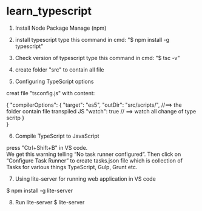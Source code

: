 # learn_typescript
1) Install Node Package Manage (npm)

2) install typescript
type this command in cmd: "$ npm install -g typescript"

3) Check version of typescript
type this command in cmd: "$ tsc -v"

4) create folder "src" to contain all file

5) Configuring TypeScript options

creat file "tsconfig.js" with content:

{
    "compilerOptions": {
        "target": "es5", 
        "outDir": "src/scripts/",   //==> the folder contain file transpiled JS
        "watch": true               // ==> watch all change of type scritp
    }    
}

6) Compile TypeScript to JavaScript

press "Ctrl+Shift+B" in VS code.  
We get this warning telling “No task runner configured”.
Then click on “Configure Task Runner” to create tasks.json file which is collection of Tasks for various things TypeScript, Gulp, Grunt etc.

7) Using lite-server for running web application in VS code

$ npm install -g lite-server   

8) Run lite-server
$ lite-server 